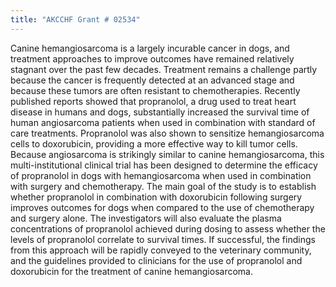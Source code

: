 ```yaml
---
title: "AKCCHF Grant # 02534"
---
```

Canine hemangiosarcoma is a largely incurable cancer in dogs, and treatment approaches to improve outcomes have remained relatively stagnant over the past few decades. Treatment remains a challenge partly because the cancer is frequently detected at an advanced stage and because these tumors are often resistant to chemotherapies. Recently published reports showed that propranolol, a drug used to treat heart disease in humans and dogs, substantially increased the survival time of human angiosarcoma patients when used in combination with standard of care treatments. Propranolol was also shown to sensitize hemangiosarcoma cells to doxorubicin, providing a more effective way to kill tumor cells. Because angiosarcoma is strikingly similar to canine hemangiosarcoma, this multi-institutional clinical trial has been designed to determine the efficacy of propranolol in dogs with hemangiosarcoma when used in combination with surgery and chemotherapy. The main goal of the study is to establish whether propranolol in combination with doxorubicin following surgery improves outcomes for dogs when compared to the use of chemotherapy and surgery alone. The investigators will also evaluate the plasma concentrations of propranolol achieved during dosing to assess whether the levels of propranolol correlate to survival times. If successful, the findings from this approach will be rapidly conveyed to the veterinary community, and the guidelines provided to clinicians for the use of propranolol and doxorubicin for the treatment of canine hemangiosarcoma.